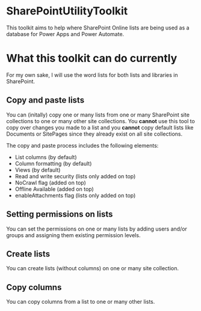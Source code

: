 # SharePointUtilityToolkit

This toolkit aims to help where SharePoint Online lists are being used as a database for Power Apps and Power Automate. 

# What this toolkit can do currently
For my own sake, I will use the word lists for both lists and libraries in SharePoint.

## Copy and paste lists
You can (initally) copy one or many lists from one or many SharePoint site collections to one or many other site collections. You **cannot** use this tool to copy over changes you made to a list and you **cannot** copy default lists like Documents or SitePages since they already exist on all site collections.

The copy and paste process includes the following elements: 
- List columns (by default)
- Column formatting (by default)
- Views (by default)
- Read and write security (lists only added on top)
- NoCrawl flag (added on top)
- Offline Available (added on top)
- enableAttachments flag (lists only added on top)

## Setting permissions on lists
You can set the permissions on one or many lists by adding users and/or groups and assigning them existing permission levels. 

## Create lists
You can create lists (without columns) on one or many site collection.

## Copy columns
You can copy columns from a list to one or many other lists.
